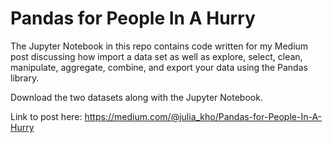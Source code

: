 # Pandas for People In A Hurry

The Jupyter Notebook in this repo contains code written for my Medium post discussing how import a data set as well as explore, select, clean, manipulate, aggregate, combine, and export your data using the Pandas library. 

Download the two datasets along with the Jupyter Notebook. 

Link to post here: https://medium.com/@julia_kho/Pandas-for-People-In-A-Hurry
